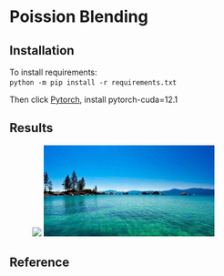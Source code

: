 # Poission Blending

## Installation
To install requirements:  
`python -m pip install -r requirements.txt`

Then click [Pytorch](https://pytorch.org), install pytorch-cuda=12.1

## Results
<figure class = "half">
<img src="./assets/sea_src.jpg" width="300">
<img src="./assets/sea_tar.jpg" width="300">
</figure>

## Reference

